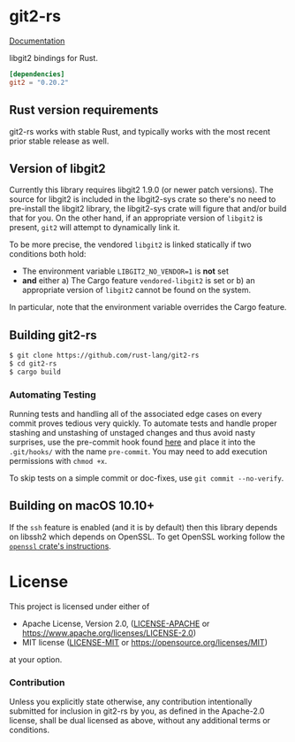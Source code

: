 # git2-rs

[Documentation](https://docs.rs/git2)

libgit2 bindings for Rust.

```toml
[dependencies]
git2 = "0.20.2"
```

## Rust version requirements

git2-rs works with stable Rust, and typically works with the most recent prior
stable release as well.

## Version of libgit2

Currently this library requires libgit2 1.9.0 (or newer patch versions). The
source for libgit2 is included in the libgit2-sys crate so there's no need to
pre-install the libgit2 library, the libgit2-sys crate will figure that and/or
build that for you. On the other hand, if an appropriate version of `libgit2`
is present, `git2` will attempt to dynamically link it.

To be more precise, the vendored `libgit2` is linked statically if two
conditions both hold:

- The environment variable `LIBGIT2_NO_VENDOR=1` is **not** set
- **and** either a) The Cargo feature `vendored-libgit2` is set or b) an
  appropriate version of `libgit2` cannot be found on the system.

In particular, note that the environment variable overrides the Cargo feature.

## Building git2-rs

```sh
$ git clone https://github.com/rust-lang/git2-rs
$ cd git2-rs
$ cargo build
```

### Automating Testing

Running tests and handling all of the associated edge cases on every commit
proves tedious very quickly.  To automate tests and handle proper stashing and
unstashing of unstaged changes and thus avoid nasty surprises, use the
pre-commit hook found [here][pre-commit-hook] and place it into the
`.git/hooks/` with the name `pre-commit`.  You may need to add execution
permissions with `chmod +x`.

To skip tests on a simple commit or doc-fixes, use `git commit --no-verify`.

## Building on macOS 10.10+

If the `ssh` feature is enabled (and it is by default) then this library depends
on libssh2 which depends on OpenSSL. To get OpenSSL working follow the
[`openssl` crate's instructions](https://github.com/sfackler/rust-openssl/blob/master/openssl/src/lib.rs#L31).

# License

This project is licensed under either of

 * Apache License, Version 2.0, ([LICENSE-APACHE](LICENSE-APACHE) or
   https://www.apache.org/licenses/LICENSE-2.0)
 * MIT license ([LICENSE-MIT](LICENSE-MIT) or
   https://opensource.org/licenses/MIT)

at your option.

### Contribution

Unless you explicitly state otherwise, any contribution intentionally submitted
for inclusion in git2-rs by you, as defined in the Apache-2.0 license, shall be
dual licensed as above, without any additional terms or conditions.

[pre-commit-hook]: https://gist.github.com/glfmn/0c5e9e2b41b48007ed3497d11e3dbbfa
